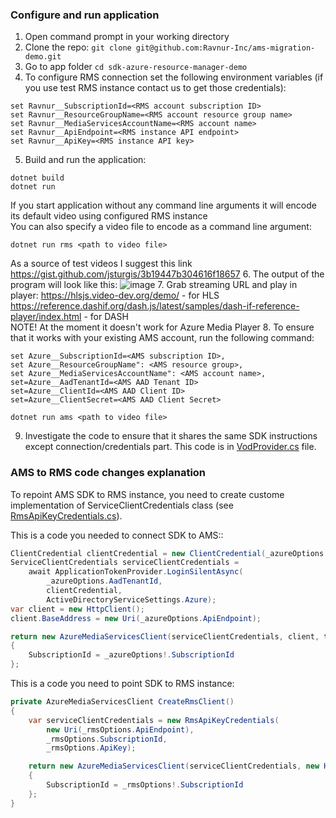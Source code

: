 ### Configure and run application

1. Open command prompt in your working directory
2. Clone the repo: ```git clone git@github.com:Ravnur-Inc/ams-migration-demo.git```
3. Go to app folder ```cd sdk-azure-resource-manager-demo```
4. To configure RMS connection set the following environment variables (if you use test RMS instance contact us to get those credentials): 
```
set Ravnur__SubscriptionId=<RMS account subscription ID>
set Ravnur__ResourceGroupName=<RMS account resource group name>
set Ravnur__MediaServicesAccountName=<RMS account name>
set Ravnur__ApiEndpoint=<RMS instance API endpoint>
set Ravnur__ApiKey=<RMS instance API key>
```
5. Build and run the application:
```
dotnet build
dotnet run
```
If you start application without any command line arguments it will encode its default video using configured RMS instance<br>
You can also specify a video file to encode as a command line argument:
```
dotnet run rms <path to video file>
```
As a source of test videos I suggest this link https://gist.github.com/jsturgis/3b19447b304616f18657
6. The output of the program will look like this:
![image](https://github.com/Ravnur-Inc/ams-migration-demo/assets/73594896/b60d6263-3571-43d1-8d53-ffc23212309d)
7. Grab streaming URL and play in player:
https://hlsjs.video-dev.org/demo/ - for HLS
https://reference.dashif.org/dash.js/latest/samples/dash-if-reference-player/index.html - for DASH<br>
NOTE! At the moment it doesn't work for Azure Media Player
8. To ensure that it works with your existing AMS account, run the following command:
```
set Azure__SubscriptionId=<AMS subscription ID>,
set Azure__ResourceGroupName": <AMS resource group>,
set Azure__MediaServicesAccountName": <AMS account name>,
set=Azure__AadTenantId=<AMS AAD Tenant ID>
set=Azure__ClientId=<AMS AAD Client ID>
set=Azure__ClientSecret=<AMS AAD Client Secret>

dotnet run ams <path to video file>
```
9. Investigate the code to ensure that it shares the same SDK instructions except connection/credentials part. This code is in [VodProvider.cs](VodProvider.cs) file.

### AMS to RMS code changes explanation

To repoint AMS SDK to RMS instance, you need to create custome implementation of ServiceClientCredentials class (see [RmsApiKeyCredentials.cs](RmsApiKeyTokenCredentials.cs)).

This is a code you needed to connect SDK to AMS::

```csharp
ClientCredential clientCredential = new ClientCredential(_azureOptions.ClientId, _azureOptions.ClientSecret);
ServiceClientCredentials serviceClientCredentials =
    await ApplicationTokenProvider.LoginSilentAsync(
        _azureOptions.AadTenantId,
        clientCredential,
        ActiveDirectoryServiceSettings.Azure);
var client = new HttpClient();
client.BaseAddress = new Uri(_azureOptions.ApiEndpoint);

return new AzureMediaServicesClient(serviceClientCredentials, client, true)
{
    SubscriptionId = _azureOptions!.SubscriptionId
};
```

This is a code you need to point SDK to RMS instance:

```csharp
private AzureMediaServicesClient CreateRmsClient()
{
    var serviceClientCredentials = new RmsApiKeyCredentials(
        new Uri(_rmsOptions.ApiEndpoint),
        _rmsOptions.SubscriptionId,
        _rmsOptions.ApiKey);

    return new AzureMediaServicesClient(serviceClientCredentials, new HttpClient(), true)
    {
        SubscriptionId = _rmsOptions!.SubscriptionId
    };
}
```
